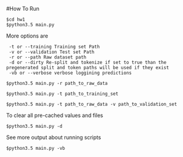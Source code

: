 #How To Run

```
$cd hw1
$python3.5 main.py
```

More options are
```
 -t or --training Training set Path
 -v or --validation Test set Path
 -r or --path Raw dataset path
 -d or --dirty Re-split and tokenize if set to true than the pregenerated split and token paths will be used if they exist
 -vb or --verbose verbose loggining predictions
```

```
$python3.5 main.py -r path_to_raw_data
```
```
$python3.5 main.py -t path_to_training_set
```
```
$python3.5 main.py -t path_to_raw_data -v path_to_validation_set
```

To clear all pre-cached values and files
```
$python3.5 main.py -d 
```
See more output about running scripts
```
$python3.5 main.py -vb
```
